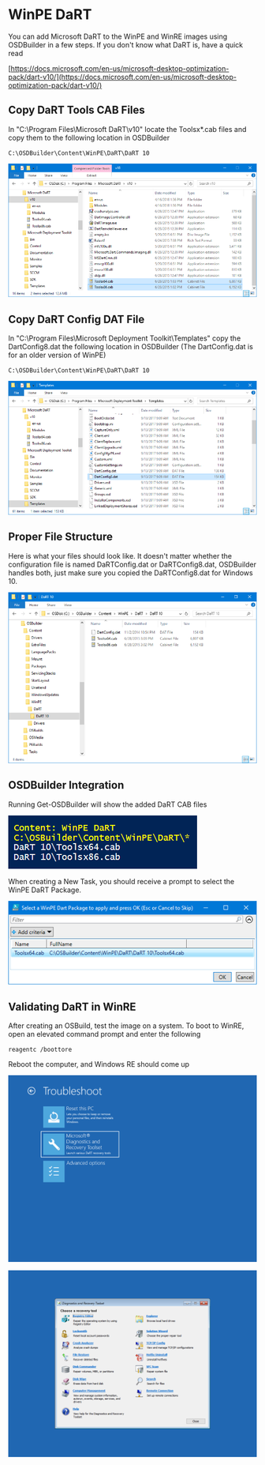 # WinPE DaRT

You can add Microsoft DaRT to the WinPE and WinRE images using OSDBuilder in a few steps. If you don't know what DaRT is, have a quick read

[https://docs.microsoft.com/en-us/microsoft-desktop-optimization-pack/dart-v10/](https://docs.microsoft.com/en-us/microsoft-desktop-optimization-pack/dart-v10/)

## Copy DaRT Tools CAB Files

In "C:\Program Files\Microsoft DaRT\v10" locate the Toolsx\*.cab files and copy them to the following location in OSDBuilder

```text
C:\OSDBuilder\Content\WinPE\DaRT\DaRT 10
```

![](../../../../.gitbook/assets/2018-07-10_19-46-28.png)

## Copy DaRT Config DAT File

In "C:\Program Files\Microsoft Deployment Toolkit\Templates" copy the DartConfig8.dat the following location in OSDBuilder \(The DartConfig.dat is for an older version of WinPE\)

```text
C:\OSDBuilder\Content\WinPE\DaRT\DaRT 10
```

![](../../../../.gitbook/assets/2018-07-10_19-50-02.png)

## Proper File Structure

Here is what your files should look like. It doesn't matter whether the configuration file is named DaRTConfig.dat or DaRTConfig8.dat, OSDBuilder handles both, just make sure you copied the DaRTConfig8.dat for Windows 10.

![](../../../../.gitbook/assets/2018-07-10_19-36-46.png)

## OSDBuilder Integration

Running Get-OSDBuilder will show the added DaRT CAB files

![](../../../../.gitbook/assets/2018-07-10_19-57-57.png)

When creating a New Task, you should receive a prompt to select the WinPE DaRT Package.

![](../../../../.gitbook/assets/2018-07-10_19-59-25.png)

## Validating DaRT in WinRE

After creating an OSBuild, test the image on a system. To boot to WinRE, open an elevated command prompt and enter the following

```text
reagentc /boottore
```

Reboot the computer, and Windows RE should come up

![](../../../../.gitbook/assets/2018-07-10_20-03-12.png)

![](../../../../.gitbook/assets/2018-07-10_20-03-22.png)

